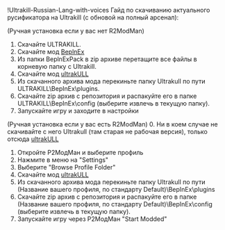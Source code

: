 !Ultrakill-Russian-Lang-with-voices
Гайд по скачиванию актуального русификатора на Ultrakill (с обновой на полный арсенал):

(Ручная установка если у вас нет R2ModMan)
1. Скачайте ULTRAKILL.
2. Скачайте мод [BeplnEx](https://thunderstore.io/c/ultrakill/p/BepInEx/BepInExPack)
3. Из папки BeplnExPack в zip архиве перетащите все файлы в корневую папку с Ultrakill.
4. Скачайте мод [ultrakULL](https://github.com/ClearwaterUK/UltrakULL/releases/latest)
5. Из скачанного архива мода перекиньте папку Ultrakull по пути ULTRAKILL\BepInEx\plugins.
6. Скачайте zip архив с репозитория и распакуйте его в папке ULTRAKILL\BepInEx\config (выберите извлечь в текущую папку).
7. Запускайте игру и заходите в настройки

(Ручная установка если у вас есть R2ModMan)
0. Ни в коем случае не скачивайте с него Ultrakull (там старая не рабочая версия), только отсюда [ultrakULL](https://github.com/ClearwaterUK/UltrakULL/releases/latest)
1. Откройте Р2МодМан и выберите профиль
2. Нажмите в меню на "Settings"
3. Выберите "Browse Profile Folder"
4. Скачайте мод [ultrakULL](https://github.com/ClearwaterUK/UltrakULL/releases/latest)
5. Из скачанного архива мода перекиньте папку Ultrakull по пути (Название вашего профиля, по стандарту Default)\BepInEx\plugins
6. Скачайте zip архив с репозитория и распакуйте его в папке (Название вашего профиля, по стандарту Default)\BepInEx\config (выберите извлечь в текущую папку).
7. Запускайте игру через Р2МодМан "Start Modded"
